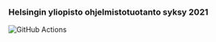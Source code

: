 ### Helsingin yliopisto ohjelmistotuotanto syksy 2021


![GitHub Actions](https://github.com/hzville/ohtu-2021-viikko1/workflows/CI/badge.svg)


